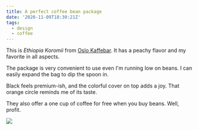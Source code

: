 ```yaml
---
title: A perfect coffee bean package
date: '2020-11-09T18:30:21Z'
tags:
  - design
  - coffee
---
```


This is _Ethiopia Koromii_ from [Oslo Kaffebar](https://www.instagram.com/oslokaffebar/). It has a peachy flavor and my favorite in all aspects.

The package is very convenient to use even I'm running low on beans.
I can easily expand the bag to dip the spoon in.

Black feels premium-ish, and the colorful cover on top adds a joy.
That orange circle reminds me of its taste.

They also offer a one cup of coffee for free when you buy beans. Well, profit.

![](/images/notes/coffee-oslo.jpeg)
